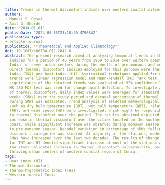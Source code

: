 ```yaml
---
title: Trends in thermal discomfort indices over western coastal cities of India
authors:
- Manasi S. Desai
- Amit G. Dhorde
date: '2018-01-01'
publishDate: '2024-06-05T21:10:20.479684Z'
publication_types:
- article-journal
publication: '*Theoretical and Applied Climatology*'
doi: 10.1007/s00704-017-2042-8
abstract: The present research aimed at analyzing temporal trends in thermal discomfort
  indices for a period of 46 years from 1969 to 2014 over western coastal region of
  India for seven urban centers during the months of pre-monsoon and monsoon seasons.
  Direct thermal discomfort indices employed for this purpose were thermo-hygrometric
  index (THI) and heat index (HI). Statistical techniques applied for obtaining temporal
  trends were linear regression model and Mann-Kendall (MK) rank test. Statistical
  significance of the obtained trends was evaluated at 95% confidence level. Sequential
  MK (SQ-MK) test was used for change point detection. To investigate actual incidences
  of thermal discomfort, daily index values were averaged for standard meteorological
  weeks (SMWs) over the study period and decadal percentage of thermal discomfort
  during SMWs was estimated. Trend analysis of selected meteorological parameters
  such as dry bulb temperature (DBT), wet bulb temperature (WBT), relative humidity
  (RH), and wind speed (WS) were investigated, which might be responsible for variation
  in thermal discomfort over the period. The results obtained depicted significant
  increase in thermal discomfort over the cities located on the southern part of west
  coast, while significant increase was observed during monsoon season months compared
  to pre-monsoon season. Decadal variation in percentage of SMWs falling in various
  discomfort categories was studied. At majority of the stations, moderate and high-risk
  SMWs have increased over the last two decades. The results of change point detection
  for THI and HI denoted significant increase at most of the stations after 1990s.
  The study validates increase in thermal discomfort vulnerability, particularly at
  thriving urban centers of western coastal region of India.
tags:
- Heat index (HI)
- Thermal discomfort
- Thermo-hygrometric index (THI)
- Western coastal India
---
```

